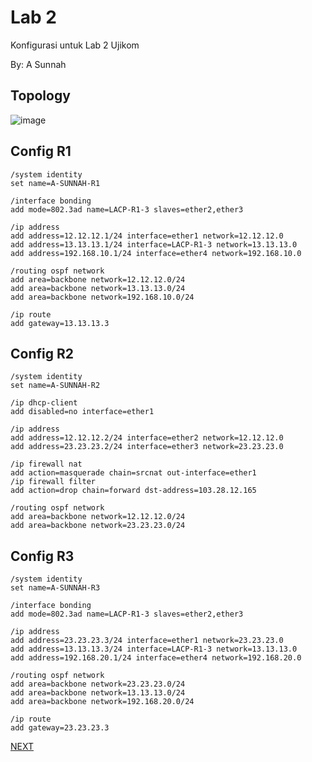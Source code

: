 # Lab 2

Konfigurasi untuk Lab 2 Ujikom

By: A Sunnah

## Topology
![image](https://user-images.githubusercontent.com/100014814/160052610-0a4959cd-4a63-4b8a-9f7f-71188555481c.png)

## Config R1
```
/system identity
set name=A-SUNNAH-R1

/interface bonding
add mode=802.3ad name=LACP-R1-3 slaves=ether2,ether3

/ip address
add address=12.12.12.1/24 interface=ether1 network=12.12.12.0
add address=13.13.13.1/24 interface=LACP-R1-3 network=13.13.13.0
add address=192.168.10.1/24 interface=ether4 network=192.168.10.0

/routing ospf network
add area=backbone network=12.12.12.0/24
add area=backbone network=13.13.13.0/24
add area=backbone network=192.168.10.0/24

/ip route
add gateway=13.13.13.3
```

## Config R2
```
/system identity
set name=A-SUNNAH-R2

/ip dhcp-client
add disabled=no interface=ether1

/ip address
add address=12.12.12.2/24 interface=ether2 network=12.12.12.0
add address=23.23.23.2/24 interface=ether3 network=23.23.23.0

/ip firewall nat
add action=masquerade chain=srcnat out-interface=ether1
/ip firewall filter
add action=drop chain=forward dst-address=103.28.12.165

/routing ospf network
add area=backbone network=12.12.12.0/24
add area=backbone network=23.23.23.0/24
```

## Config R3
```
/system identity
set name=A-SUNNAH-R3

/interface bonding
add mode=802.3ad name=LACP-R1-3 slaves=ether2,ether3

/ip address
add address=23.23.23.3/24 interface=ether1 network=23.23.23.0
add address=13.13.13.3/24 interface=LACP-R1-3 network=13.13.13.0
add address=192.168.20.1/24 interface=ether4 network=192.168.20.0

/routing ospf network
add area=backbone network=23.23.23.0/24
add area=backbone network=13.13.13.0/24
add area=backbone network=192.168.20.0/24

/ip route
add gateway=23.23.23.3
```

[NEXT](https://github.com/ujikomidn/Ujikom-IDN-2022/blob/main/Configuration/Lab3.md)

